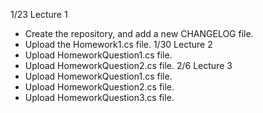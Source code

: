 1/23 Lecture 1
- Create the repository, and add a new CHANGELOG file.
- Upload the Homework1.cs file.
1/30 Lecture 2
- Upload HomeworkQuestion1.cs file.
- Upload HomeworkQuestion2.cs file.
2/6 Lecture 3
- Upload HomeworkQuestion1.cs file.
- Upload HomeworkQuestion2.cs file.
- Upload HomeworkQuestion3.cs file.
